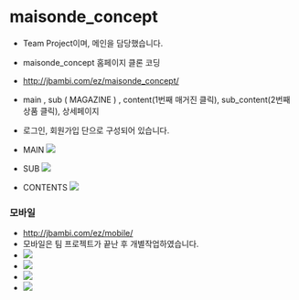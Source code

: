 # maisonde_concept

- Team Project이며, 메인을 담당했습니다.
- maisonde_concept 홈페이지 클론 코딩
- http://jbambi.com/ez/maisonde_concept/
- main , sub ( MAGAZINE ) , content(1번째 매거진 클릭),
  sub_content(2번째 상품 클릭), 상세페이지
- 로그인, 회원가입 단으로 구성되어 있습니다.

- MAIN
  <image src="https://github.com/Bambiru/maisonde_concept/assets/116716953/e99d44ac-c129-4c59-8608-1ff521aa8991"/>
- SUB
  <image src="https://github.com/Bambiru/maisonde_concept/assets/116716953/f73fe3bc-1f63-4081-8170-a559d9cfb865"/>

- CONTENTS
  <image src="https://github.com/Bambiru/maisonde_concept/assets/116716953/bde8939e-5228-4091-833d-fa8f3f4607ae"/>

### 모바일

- http://jbambi.com/ez/mobile/
- 모바일은 팀 프로젝트가 끝난 후 개별작업하였습니다.
- <image src="https://github.com/Bambiru/maisonde_concept/assets/116716953/31e1acac-4bdd-4b06-a465-6c1dc86361e3"/>
- <image src="https://github.com/Bambiru/maisonde_concept/assets/116716953/bb25e5dc-8d07-4717-b757-095d689bdee1"/>
- <image src="https://github.com/Bambiru/maisonde_concept/assets/116716953/b829dac0-663b-441c-a06f-b33d2e28bb23"/>
- <image src="https://github.com/Bambiru/maisonde_concept/assets/116716953/32ba45b9-e9f4-4785-8ecf-ae6faa3ab566"/>
